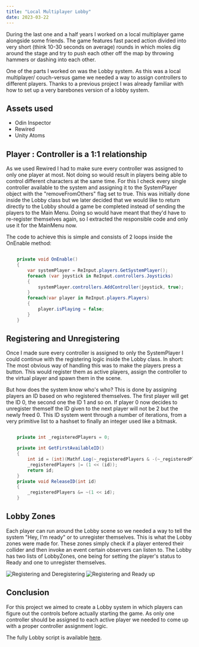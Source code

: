 ```yaml
---
title: "Local Multiplayer Lobby"
date: 2023-03-22
---
```


During the last one and a half years I worked on a local multiplayer game alongside some friends.
The game features fast paced action divided into very short (think 10-30 seconds on average) rounds in which moles dig around the stage and try to push each other off the map by throwing hammers or dashing into each other.

One of the parts I worked on was the Lobby system. As this was a local multiplayer/ couch-versus game we needed a way to assign controllers to different players. Thanks to a previous project I was already familiar with how to set up a very barebones version of a lobby system.

## Assets used
- Odin Inspector
- Rewired
- Unity Atoms

## Player : Controller is a 1:1 relationship

As we used Rewired I had to make sure every controller was assigned to only one player at most. Not doing so would result in players being able to control different characters at the same time. For this I check every single controller available to the system and assigning it to the SystemPlayer object with the "removeFromOthers" flag set to true. This was initially done inside the Lobby class but we later decided that we would like to return directly to the Lobby should a game be completed instead of sending the players to the Main Menu. Doing so would have meant that they'd have to re-register themselves again, so I extracted the responsible code and only use it for the MainMenu now.

The code to achieve this is simple and consists of 2 loops inside the OnEnable method:

```csharp

    private void OnEnable()
    {
        var systemPlayer = ReInput.players.GetSystemPlayer();
        foreach (var joystick in ReInput.controllers.Joysticks)
        {
            systemPlayer.controllers.AddController(joystick, true);
        }
        foreach(var player in ReInput.players.Players)
        {
            player.isPlaying = false;
        }
    }

```

## Registering and Unregistering

Once I made sure every controller is assigned to only the SystemPlayer I could continue with the registering logic inside the Lobby class. In short: The most obvious way of handling this was to make the players press a button. This would register them as active players, assign the controller to the virtual player and spawn them in the scene.

But how does the system know who's who? This is done by assigning players an ID based on who registered themselves. The first player will get the ID 0, the second one the ID 1 and so on. If player 0 now decides to unregister themself the ID given to the next player will not be 2 but the newly freed 0. This ID system went through a number of iterations, from a very primitive list to a hashset to finally an integer used like a bitmask.

```csharp

    private int _registeredPlayers = 0;

    private int GetFirstAvailableID()
    {
        int id = (int)(Mathf.Log(~_registeredPlayers & -(~_registeredPlayers), 2));
        _registeredPlayers |= (1 << (id));
        return id;
    }
    private void ReleaseID(int id)
    {
        _registeredPlayers &= ~(1 << id);
    }

```

## Lobby Zones

Each player can run around the Lobby scene so we needed a way to tell the system "Hey, I'm ready" or to unregister themselves. This is what the Lobby zones were made for. These zones simply check if a player entered their collider and then invoke an event certain observers can listen to. The Lobby has two lists of LobbyZones, one being for setting the player's status to Ready and one to unregister themselves.

<img src="{{site.baseurl | prepend: site.url}}Resources/00deregister.gif" alt="Registering and Deregistering">
<img src="{{site.baseurl | prepend: site.url}}Resources/00ready.gif" alt="Registering and Ready up">

## Conclusion

For this project we aimed to create a Lobby system in which players can figure out the controls before actually starting the game. As only one controller should be assigned to each active player we needed to come up with a proper controller assignment logic.

The fully Lobby script is available [here](https://github.com/ChristianKeiler/codingcompendium/blob/main/Scripts/Lobby.cs).
